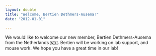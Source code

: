 ```yaml
---
layout: double
title: "Welcome, Bertien Dethmers-Ausema!"
date: "2012-01-01"

---
```

 We would like to welcome our new member, Bertien Dethmers-Ausema from the Netherlands 🇳🇱. Bertien will be working on lab support, and mouse work. We hope you have a great time in our lab!
 

 